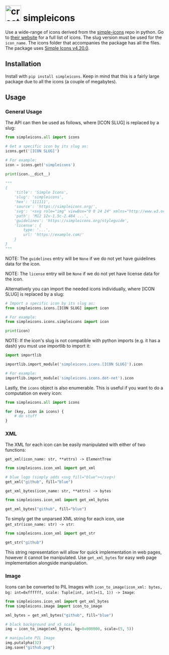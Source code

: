 <h1>
  <img src="logo.svg" alt="create-logo Logo" width="50" height="50">
  simpleicons
</h1>

Use a wide-range of icons derived from the [simple-icons](https://github.com/simple-icons/simple-icons) repo in python. Go to [their website](https://simpleicons.org/) for a full list of icons. The slug version must be used for the `icon_name`. The icons folder that accompanies the package has all the files. The package uses [Simple Icons v4.20.0](https://github.com/simple-icons/simple-icons/releases/tag/4.20.0).

## Installation
Install with `pip install simpleicons`. Keep in mind that this is a fairly large package due to all the icons (a couple of megabytes).

## Usage
### General Usage
The API can then be used as follows, where [ICON SLUG] is replaced by a slug:
```py
from simpleicons.all import icons

# Get a specific icon by its slug as:
icons.get('[ICON SLUG]')

# For example:
icon = icons.get('simpleicons')

print(icon.__dict__)

"""
{
    'title': 'Simple Icons',
    'slug': 'simpleicons',
    'hex': '111111',
    'source': 'https://simpleicons.org/',
    'svg': '<svg role="img" viewBox="0 0 24 24" xmlns="http://www.w3.org/2000/svg">...</svg>',
    'path': 'M12 12v-1.5c-2.484 ...',
    'guidelines': 'https://simpleicons.org/styleguide',
    'license': {
        type: '...',
        url: 'https://example.com/'
    }
}
"""
```
NOTE: The `guidelines` entry will be `None` if we do not yet have guidelines data for the icon.

NOTE: The `license` entry will be `None` if we do not yet have license data for the icon.

Alternatively you can import the needed icons individually, where [ICON SLUG] is replaced by a slug:
```py
# Import a specific icon by its slug as:
from simpleicons.icons.[ICON SLUG] import icon

# For example:
from simpleicons.icons.simpleicons import icon

print(icon)
```
NOTE: If the icon's slug is not compatible with python imports (e.g. it has a dash) you must use importlib to import it:
```py
import importlib

importlib.import_module('simpleicons.icons.[ICON SLUG]').icon

# For example:
importlib.import_module('simpleicons.icons.dot-net').icon
```

Lastly, the `icons` object is also enumerable. This is useful if you want to do a computation on every icon:
```py
from simpleicons.all import icons

for (key, icon in icons) {
    # do stuff
}
```

### XML
The XML for each icon can be easily manipulated with either of two functions:

`get_xml(icon_name: str, **attrs) -> ElementTree`

```py
from simpleicons.icon_xml import get_xml

# blue logo (simply adds <svg fill="blue"></svg>)
get_xml("github", fill="blue")
```

`get_xml_bytes(icon_name: str, **attrs) -> bytes`

```py
from simpleicons.icon_xml import get_xml_bytes

get_xml_bytes("github", fill="blue")
```

To simply get the unparsed XML string for each icon, use `get_str(icon_name: str) -> str`:

```py
from simpleicons.icon_xml import get_str

get_str("github")
```

This string representation will allow for quick implementation in web pages, however it cannot be manipulated. Use `get_xml_bytes` for easy web page implementation alongside manipulation.

### Image
Icons can be converted to PIL Images with `icon_to_image(icon_xml: bytes, bg: int=0xffffff, scale: Tuple[int, int]=(1, 1)) -> Image`:

```py
from simpleicons.icon_xml import get_xml_bytes
from simpleicons.image import icon_to_image

xml_bytes = get_xml_bytes("github", fill="blue")

# black background and x5 scale
img = icon_to_image(xml_bytes, bg=0x000000, scale=(5, 5))

# manipulate PIL Image
img.putalpha(32)
img.save("github.png")
```
